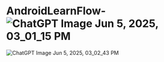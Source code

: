 # AndroidLearnFlow-![ChatGPT Image Jun 5, 2025, 03_01_15 PM](https://github.com/user-attachments/assets/9f1fbabf-f441-40fc-a6c0-f8ad77e4d09d)
![ChatGPT Image Jun 5, 2025, 03_02_43 PM](https://github.com/user-attachments/assets/703aa9ad-dfef-4758-ada1-e7b272745e85)
